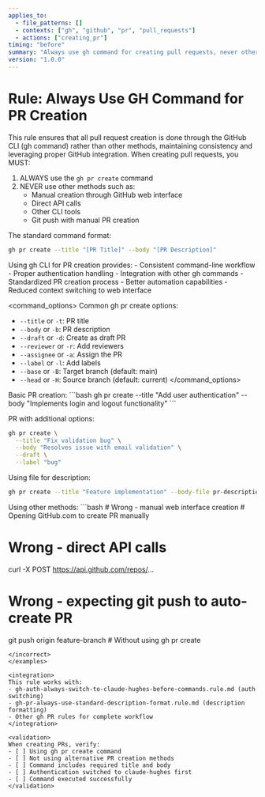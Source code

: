 ```yaml
---
applies_to:
  - file_patterns: []
  - contexts: ["gh", "github", "pr", "pull_requests"]
  - actions: ["creating_pr"]
timing: "before"
summary: "Always use gh command for creating pull requests, never other methods"
version: "1.0.0"
---
```


# Rule: Always Use GH Command for PR Creation

<purpose>
This rule ensures that all pull request creation is done through the GitHub CLI (gh command) rather than other methods, maintaining consistency and leveraging proper GitHub integration.
</purpose>

<instructions>
When creating pull requests, you MUST:

1. ALWAYS use the `gh pr create` command
2. NEVER use other methods such as:
   - Manual creation through GitHub web interface
   - Direct API calls
   - Other CLI tools
   - Git push with manual PR creation

The standard command format:
```bash
gh pr create --title "[PR Title]" --body "[PR Description]"
```
</instructions>

<rationale>
Using gh CLI for PR creation provides:
- Consistent command-line workflow
- Proper authentication handling
- Integration with other gh commands
- Standardized PR creation process
- Better automation capabilities
- Reduced context switching to web interface
</rationale>

<command_options>
Common gh pr create options:
- `--title` or `-t`: PR title
- `--body` or `-b`: PR description
- `--draft` or `-d`: Create as draft PR
- `--reviewer` or `-r`: Add reviewers
- `--assignee` or `-a`: Assign the PR
- `--label` or `-l`: Add labels
- `--base` or `-B`: Target branch (default: main)
- `--head` or `-H`: Source branch (default: current)
</command_options>

<examples>
<correct>
Basic PR creation:
```bash
gh pr create --title "Add user authentication" --body "Implements login and logout functionality"
```

PR with additional options:
```bash
gh pr create \
  --title "Fix validation bug" \
  --body "Resolves issue with email validation" \
  --draft \
  --label "bug"
```

Using file for description:
```bash
gh pr create --title "Feature implementation" --body-file pr-description.md
```
</correct>

<incorrect>
Using other methods:
```bash
# Wrong - manual web interface creation
# Opening GitHub.com to create PR manually

# Wrong - direct API calls
curl -X POST https://api.github.com/repos/...

# Wrong - expecting git push to auto-create PR
git push origin feature-branch  # Without using gh pr create
```
</incorrect>
</examples>

<integration>
This rule works with:
- gh-auth-always-switch-to-claude-hughes-before-commands.rule.md (auth switching)
- gh-pr-always-use-standard-description-format.rule.md (description formatting)
- Other gh PR rules for complete workflow
</integration>

<validation>
When creating PRs, verify:
- [ ] Using gh pr create command
- [ ] Not using alternative PR creation methods
- [ ] Command includes required title and body
- [ ] Authentication switched to claude-hughes first
- [ ] Command executed successfully
</validation>